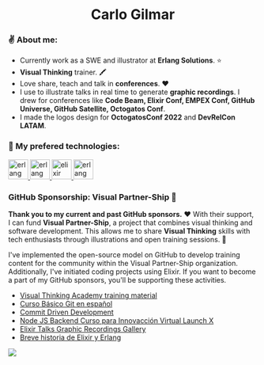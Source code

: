 <h1 align="center">Carlo Gilmar</h1>
  
### ✌️ About me:
  
  - Currently work as a SWE and illustrator at **Erlang Solutions**. ⭐️
  - **Visual Thinking** trainer. 🖍
  - Love share, teach and talk in **conferences**. ❤️  
  - I use to illustrate talks in real time to generate **graphic recordings**. I drew for conferences like **Code Beam, Elixir Conf, EMPEX Conf, GitHub Universe, GitHub Satellite, Octogatos Conf**. 
  - I made the logos design for **OctogatosConf 2022** and **DevRelCon LATAM**. 
  
### 🤩 My prefered technologies:

<p align="left"> 
<a href="https://git-scm.com/" target="_blank" rel="noreferrer"> <img src="https://www.vectorlogo.zone/logos/git-scm/git-scm-icon.svg" alt="erlang" width="40" height="40"/> </a> 
<a href="https://www.vim.org/docs.php" target="_blank" rel="noreferrer"> <img src="https://www.vectorlogo.zone/logos/vim/vim-icon.svg" alt="erlang" width="40" height="40"/> </a> 
<a href="https://elixir-lang.org" target="_blank" rel="noreferrer"> <img src="https://www.vectorlogo.zone/logos/elixir-lang/elixir-lang-icon.svg" alt="elixir" width="40" height="40"/> </a> 
<a href="https://www.erlang.org/" target="_blank" rel="noreferrer"> <img src="https://www.vectorlogo.zone/logos/erlang/erlang-official.svg" alt="erlang" width="40" height="40"/> </a> 
</p>

### GitHub Sponsorship: Visual Partner-Ship 🤑

**Thank you to my current and past GitHub sponsors.** ❤️ With their support, I can fund **Visual Partner-Ship**, a project that combines visual thinking and software development. This allows me to share **Visual Thinking** skills with tech enthusiasts through illustrations and open training sessions. 🎨

I've implemented the open-source model on GitHub to develop training content for the community within the Visual Partner-Ship organization. Additionally, I've initiated coding projects using Elixir. If you want to become a part of my GitHub sponsors, you'll be supporting these activities.

- [Visual Thinking Academy training material](https://github.com/visualpartnership/visualthinking)
- [Curso Básico Git en español](https://github.com/carlogilmar/curso-git-esp)
- [Commit Driven Development](https://github.com/carlogilmar/commit-driven-development)
- [Node JS Backend Curso para Innovacción Virtual Launch X](https://github.com/carlogilmar/NodeJSCourse)
- [Elixir Talks Graphic Recordings Gallery](https://github.com/carlogilmar/visual_partnership)
- [Breve historia de Elixir y Erlang](https://github.com/the-beam-developer/welcome-elixir)

<a href="https://github.com/sponsors/carlogilmar" target="_blank" rel="noreferrer">
  <img src="https://img.shields.io/badge/sponsor-30363D?style=for-the-badge&logo=GitHub-Sponsors&logoColor=#EA4AAA"/>
</a>
